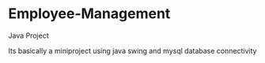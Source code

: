 # Employee-Management
Java Project



Its basically a miniproject using java swing and mysql database connectivity
